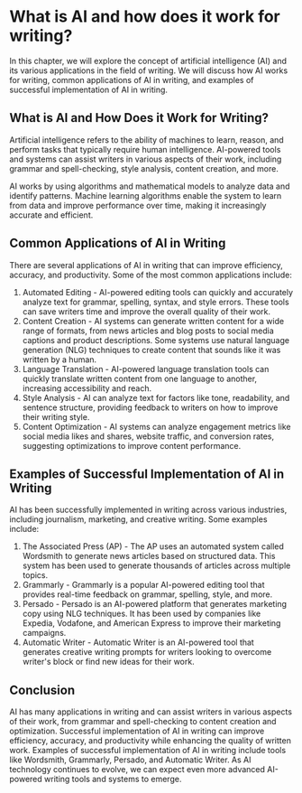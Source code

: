 # What is AI and how does it work for writing?

In this chapter, we will explore the concept of artificial intelligence (AI) and its various applications in the field of writing. We will discuss how AI works for writing, common applications of AI in writing, and examples of successful implementation of AI in writing.

What is AI and How Does it Work for Writing?
--------------------------------------------

Artificial intelligence refers to the ability of machines to learn, reason, and perform tasks that typically require human intelligence. AI-powered tools and systems can assist writers in various aspects of their work, including grammar and spell-checking, style analysis, content creation, and more.

AI works by using algorithms and mathematical models to analyze data and identify patterns. Machine learning algorithms enable the system to learn from data and improve performance over time, making it increasingly accurate and efficient.

Common Applications of AI in Writing
------------------------------------

There are several applications of AI in writing that can improve efficiency, accuracy, and productivity. Some of the most common applications include:

1. Automated Editing - AI-powered editing tools can quickly and accurately analyze text for grammar, spelling, syntax, and style errors. These tools can save writers time and improve the overall quality of their work.
2. Content Creation - AI systems can generate written content for a wide range of formats, from news articles and blog posts to social media captions and product descriptions. Some systems use natural language generation (NLG) techniques to create content that sounds like it was written by a human.
3. Language Translation - AI-powered language translation tools can quickly translate written content from one language to another, increasing accessibility and reach.
4. Style Analysis - AI can analyze text for factors like tone, readability, and sentence structure, providing feedback to writers on how to improve their writing style.
5. Content Optimization - AI systems can analyze engagement metrics like social media likes and shares, website traffic, and conversion rates, suggesting optimizations to improve content performance.

Examples of Successful Implementation of AI in Writing
------------------------------------------------------

AI has been successfully implemented in writing across various industries, including journalism, marketing, and creative writing. Some examples include:

1. The Associated Press (AP) - The AP uses an automated system called Wordsmith to generate news articles based on structured data. This system has been used to generate thousands of articles across multiple topics.
2. Grammarly - Grammarly is a popular AI-powered editing tool that provides real-time feedback on grammar, spelling, style, and more.
3. Persado - Persado is an AI-powered platform that generates marketing copy using NLG techniques. It has been used by companies like Expedia, Vodafone, and American Express to improve their marketing campaigns.
4. Automatic Writer - Automatic Writer is an AI-powered tool that generates creative writing prompts for writers looking to overcome writer's block or find new ideas for their work.

Conclusion
----------

AI has many applications in writing and can assist writers in various aspects of their work, from grammar and spell-checking to content creation and optimization. Successful implementation of AI in writing can improve efficiency, accuracy, and productivity while enhancing the quality of written work. Examples of successful implementation of AI in writing include tools like Wordsmith, Grammarly, Persado, and Automatic Writer. As AI technology continues to evolve, we can expect even more advanced AI-powered writing tools and systems to emerge.
